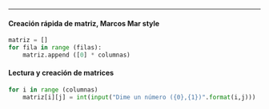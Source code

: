 ----

#### Creación rápida de matriz, Marcos Mar style

```python
matriz = []
for fila in range (filas):
	matriz.append ([0] * columnas)
```

#### Lectura y creación de matrices
```python
for i in range (columnas)
	matriz[i][j] = int(input("Dime un número ({0},{1})".format(i,j)))
```

